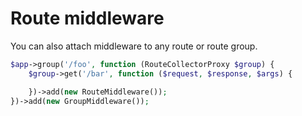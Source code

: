 # Route middleware



You can also attach middleware to any route or route group.

```php
$app->group('/foo', function (RouteCollectorProxy $group) {
    $group->get('/bar', function ($request, $response, $args) {

    })->add(new RouteMiddleware());
})->add(new GroupMiddleware());
```

